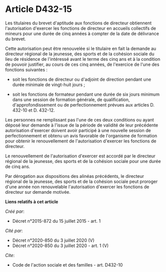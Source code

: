 # Article D432-15

Les titulaires du brevet d'aptitude aux fonctions de directeur obtiennent l'autorisation d'exercer les fonctions de directeur
en accueils collectifs de mineurs pour une durée de cinq années à compter de la date de délivrance du brevet. 

Cette autorisation peut être renouvelée si le titulaire en fait la demande au directeur régional de la jeunesse, des sports
et de la cohésion sociale du lieu de résidence de l'intéressé avant le terme des cinq ans et à la condition de pouvoir
justifier, au cours de ces cinq années, de l'exercice de l'une des fonctions suivantes :

- soit les fonctions de directeur ou d'adjoint de direction pendant une durée minimale de vingt-huit jours ;

- soit les fonctions de formateur pendant une durée de six jours minimum dans une session de formation générale, de
qualification, d'approfondissement ou de perfectionnement prévues aux articles D. 432-10 et D. 432-12.

Les personnes ne remplissant pas l'une de ces deux conditions ou ayant déposé leur demande à l'issue de la période de
validité de leur précédente autorisation d'exercer doivent avoir participé à une nouvelle session de perfectionnement et
obtenu un avis favorable de l'organisme de formation pour obtenir le renouvellement de l'autorisation d'exercer les fonctions
de directeur. 

Le renouvellement de l'autorisation d'exercer est accordé par le directeur régional de la jeunesse, des sports et de la
cohésion sociale pour une durée de cinq ans. 

Par dérogation aux dispositions des alinéas précédents, le directeur régional de la jeunesse, des sports et de la cohésion
sociale peut proroger d'une année non renouvelable l'autorisation d'exercer les fonctions de directeur sur demande motivée.

**Liens relatifs à cet article**

_Créé par_:

  - Décret n°2015-872 du 15 juillet 2015 - art. 1

_Cité par_:

  - Décret n°2020-850 du 3 juillet 2020 (V)
  - Décret n°2020-850 du 3 juillet 2020 - art. 1 (V)

_Cite_:

  - Code de l'action sociale et des familles - art. D432-10
